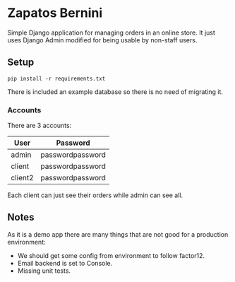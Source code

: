 # Zapatos Bernini
Simple Django application for managing orders in an online store.
It just uses Django Admin modified for being usable by non-staff users.

## Setup
`pip install -r requirements.txt`

There is included an example database so there is no need of migrating it.

### Accounts
There are 3 accounts:

| User | Password |
| ---- | -------- |
| admin | passwordpassword |
| client | passwordpassword |
| client2 | passwordpassword |

Each client can just see their orders while admin can see all.


## Notes
As it is a demo app there are many things that are not good for a production environment:

- We should get some config from environment to follow factor12.
- Email backend is set to Console.
- Missing unit tests.